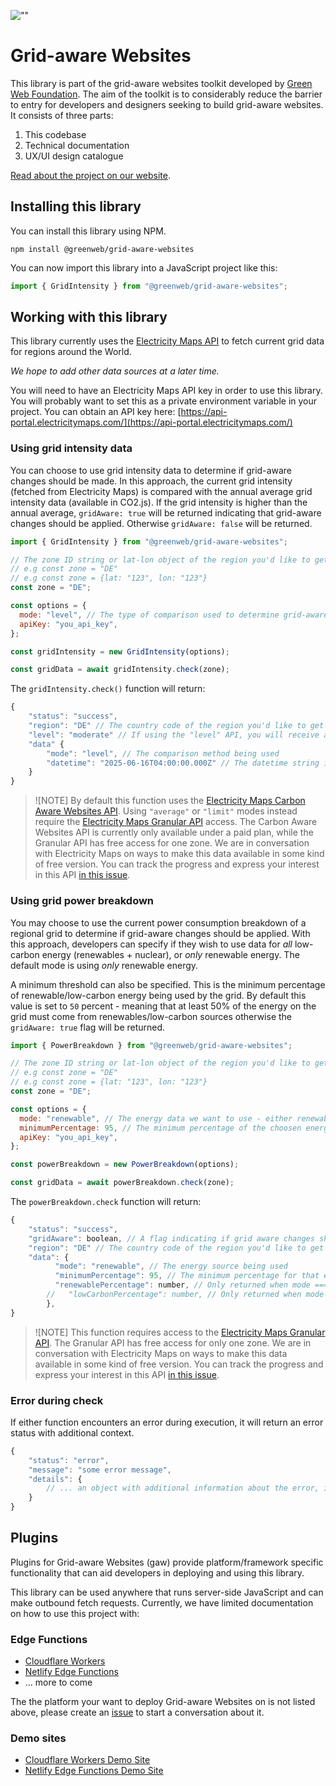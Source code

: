 ![""](/banner.jpg)

# Grid-aware Websites

This library is part of the grid-aware websites toolkit developed by [Green Web Foundation](https://www.thegreenwebfoundation.org). The aim of the toolkit is to considerably reduce the barrier to entry for developers and designers seeking to build grid-aware websites. It consists of three parts:

1. This codebase
1. Technical documentation
1. UX/UI design catalogue

[Read about the project on our website](https://www.thegreenwebfoundation.org/tools/grid-aware-websites/).

## Installing this library

You can install this library using NPM.

```
npm install @greenweb/grid-aware-websites
```

You can now import this library into a JavaScript project like this:

```js
import { GridIntensity } from "@greenweb/grid-aware-websites";
```

## Working with this library

This library currently uses the [Electricity Maps API](https://api-portal.electricitymaps.com/) to fetch current grid data for regions around the World.

_We hope to add other data sources at a later time._

You will need to have an Electricity Maps API key in order to use this library. You will probably want to set this as a private environment variable in your project. You can obtain an API key here: [https://api-portal.electricitymaps.com/](https://api-portal.electricitymaps.com/)

### Using grid intensity data

You can choose to use grid intensity data to determine if grid-aware changes should be made. In this approach, the current grid intensity (fetched from Electricity Maps) is compared with the annual average grid intensity data (available in CO2.js). If the grid intensity is higher than the annual average, `gridAware: true` will be returned indicating that grid-aware changes should be applied. Otherwise `gridAware: false` will be returned.

```js
import { GridIntensity } from "@greenweb/grid-aware-websites";

// The zone ID string or lat-lon object of the region you'd like to get grid intensity data for
// e.g const zone = "DE"
// e.g const zone = {lat: "123", lon: "123"}
const zone = "DE";

const options = {
  mode: "level", // The type of comparison used to determine grid-awareness - either "level", "average" or "limit". Default: "level"
  apiKey: "you_api_key",
};

const gridIntensity = new GridIntensity(options);

const gridData = await gridIntensity.check(zone);
```

The `gridIntensity.check()` function will return:

```js
{
    "status": "success",
    "region": "DE" // The country code of the region you'd like to get grid intensity data for
    "level": "moderate" // If using the "level" API, you will receive a returned value of "low", "moderate", or "high".
    "data" {
        "mode": "level", // The comparison method being used
        "datetime": "2025-06-16T04:00:00.000Z" // The datetime string indicating the last data update from the Electricity Maps API
    }
}
```

> ![NOTE] By default this function uses the [Electricity Maps Carbon Aware Websites API](https://portal.electricitymaps.com/developer-hub/api/reference#latest-carbon-intensity-level). Using `"average"` or `"limit"` modes instead require the [Electricity Maps Granular API](https://portal.electricitymaps.com/developer-hub/api/reference#carbon-intensity-latest) access. The Carbon Aware Websites API is currently only available under a paid plan, while the Granular API has free access for one zone. We are in conversation with Electricity Maps on ways to make this data available in some kind of free version. You can track the progress and express your interest in this API [in this issue](https://github.com/thegreenwebfoundation/grid-aware-websites/issues/21).

### Using grid power breakdown

You may choose to use the current power consumption breakdown of a regional grid to determine if grid-aware changes should be applied. With this approach, developers can specify if they wish to use data for _all_ low-carbon energy (renewables + nuclear), or _only_ renewable energy. The default mode is using _only_ renewable energy.

A minimum threshold can also be specified. This is the minimum percentage of renewable/low-carbon energy being used by the grid. By default this value is set to `50` percent - meaning that at least 50% of the energy on the grid must come from renewables/low-carbon sources otherwise the `gridAware: true` flag will be returned.

```js
import { PowerBreakdown } from "@greenweb/grid-aware-websites";

// The zone ID string or lat-lon object of the region you'd like to get grid intensity data for
// e.g const zone = "DE"
// e.g const zone = {lat: "123", lon: "123"}
const zone = "DE";

const options = {
  mode: "renewable", // The energy data we want to use - either renewables or low-carbon. Default: renewables
  minimumPercentage: 95, // The minimum percentage of the choosen energy type before grid-awareness should be triggered. Default: 50
  apiKey: "you_api_key",
};

const powerBreakdown = new PowerBreakdown(options);

const gridData = await powerBreakdown.check(zone);
```

The `powerBreakdown.check` function will return:

```js
{
    "status": "success",
    "gridAware": boolean, // A flag indicating if grid aware changes should be applied
    "region": "DE" // The country code of the region you'd like to get grid intensity data for
    "data": {
          "mode": "renewable", // The energy source being used
          "minimumPercentage": 95, // The minimum percentage for that energy source before grid-awareness is set to true,
          "renewablePercentage": number, // Only returned when mode === "renewables". Data from Electricity Maps for the current renewables percentage
        //   "lowCarbonPercentage": number, // Only returned when mode === "low-carbon". Data from Electricity Maps for the current low-carbon (renewables + nuclear) percentage,
        },
}
```

> ![NOTE] This function requires access to the [Electricity Maps Granular API](https://portal.electricitymaps.com/developer-hub/api/reference#carbon-intensity-latest). The Granular API has free access for only one zone. We are in conversation with Electricity Maps on ways to make this data available in some kind of free version. You can track the progress and express your interest in this API [in this issue](https://github.com/thegreenwebfoundation/grid-aware-websites/issues/21).

### Error during check

If either function encounters an error during execution, it will return an error status with additional context.

```js
{
    "status": "error",
    "message": "some error message",
    "details": {
        // ... an object with additional information about the error, if available.
    }
}
```

## Plugins

Plugins for Grid-aware Websites (gaw) provide platform/framework specific functionality that can aid developers in deploying and using this library.

This library can be used anywhere that runs server-side JavaScript and can make outbound fetch requests. Currently, we have limited documentation on how to use this project with:

### Edge Functions

- [Cloudflare Workers](https://github.com/thegreenwebfoundation/gaw-plugin-cloudflare-workers)
- [Netlify Edge Functions](https://github.com/thegreenwebfoundation/gaw-plugin-netlify-edge)
- ... more to come

The the platform your want to deploy Grid-aware Websites on is not listed above, please create an [issue](/issues) to start a conversation about it.

### Demo sites

- [Cloudflare Workers Demo Site](https://github.com/thegreenwebfoundation/grid-aware-websites-demo-cloudflare)
- [Netlify Edge Functions Demo Site](https://github.com/thegreenwebfoundation/grid-aware-websites-demo-netlify)
